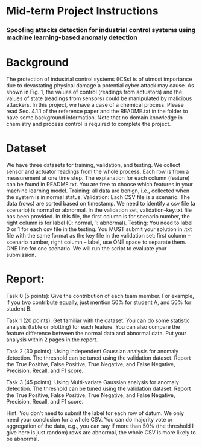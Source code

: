 # Mid-term Project Instructions
### Spoofing attacks detection for industrial control systems using machine learning-based anomaly detection

# Background

The protection of industrial control systems (ICSs) is of utmost importance due to devastating physical damage a potential cyber attack may cause. As shown in Fig. 1, the values of control (readings from actuators) and the values of state (readings from sensors) could be manipulated by malicious attackers. In this project, we have a case of a chemical process. Please read Sec. 4.1.1 of the reference paper and the README.txt in the folder to have some background information. Note that no domain knowledge in chemistry and process control is required to complete the project.
 
# Dataset
We have three datasets for training, validation, and testing. We collect sensor and actuator readings from the whole process. Each row is from a measurement at one time step. The explanation for each column (feature) can be found in README.txt. You are free to choose which features in your machine learning model.
Training: all data are benign, i.e., collected when the system is in normal status.
Validation: Each CSV file is a scenario. The data (rows) are sorted based on timestamp. We need to identify a csv file (a scenario) is normal or abnormal. In the validation set, validation-key.txt file has been provided. In this file, the first column is for scenario number, the right column is for label (0: normal, 1: abnormal).
Testing: You need to label 0 or 1 for each csv file in the testing. You MUST submit your solution in .txt file with the same format as the key file in the validation set: first column – scenario number, right column – label, use ONE space to separate them. ONE line for one scenario. We will run the script to evaluate your submission.
# Report:

Task 0 (5 points): Give the contribution of each team member. For example, if you two contribute equally, just mention 50% for student A, and 50% for student B.

Task 1 (20 points): Get familiar with the dataset. You can do some statistic analysis (table or plotting) for each feature. You can also compare the feature difference between the normal data and abnormal data. Put your analysis within 2 pages in the report.

Task 2 (30 points): Using independent Gaussian analysis for anomaly detection. The threshold can be tuned using the validation dataset. Report the True Positive, False Positive, True Negative, and False Negative, Precision, Recall, and F1 score.

Task 3 (45 points): Using Multi-variate Gaussian analysis for anomaly detection. The threshold can be tuned using the validation dataset. Report the True Positive, False Positive, True Negative, and False Negative, Precision, Recall, and F1 score.

Hint: You don’t need to submit the label for each row of datum. We only need your conclusion for a whole CSV. You can do majority vote or aggregation of the data, e.g., you can say if more than 50% (the threshold I give here is just random) rows are abnormal, the whole CSV is more likely to be abnormal.
